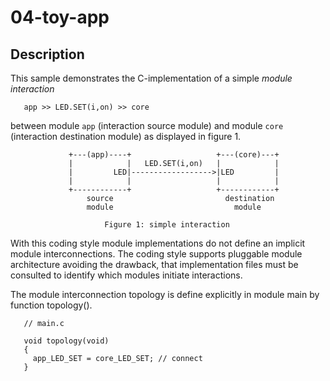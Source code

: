 # 04-toy-app

## Description

This sample demonstrates the C-implementation of a simple *module interaction*

```
   app >> LED.SET(i,on) >> core
```

between module `app` (interaction source module) and module `core` (interaction
destination module) as displayed in figure 1.

```
             +---(app)----+                   +---(core)---+
             |            |   LED.SET(i,on)   |            |
             |         LED|------------------>|LED         |
             |            |                   |            |
             +------------+                   +------------+
                 source                         destination
                 module                           module

                     Figure 1: simple interaction
```

With this coding style module implementations do not define an implicit module
interconnections. The coding style supports pluggable module architecture
avoiding the drawback, that implementation files must be consulted to identify
which modules initiate interactions.

The module interconnection topology is define explicitly in module main
by function topology().

```
   // main.c

   void topology(void)
   {
     app_LED_SET = core_LED_SET; // connect
   }
```
